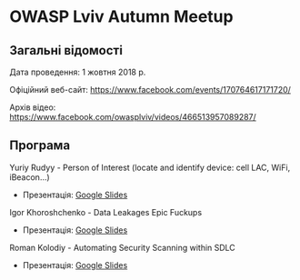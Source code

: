 # OWASP Lviv Autumn Meetup

## Загальні відомості

Дата проведення: 1 жовтня 2018 р.

Офіційний веб-сайт: https://www.facebook.com/events/170764617171720/

Архів відео: https://www.facebook.com/owasplviv/videos/466513957089287/

## Програма

Yuriy Rudyy - Person of Interest (locate and identify device: cell LAC, WiFi, iBeacon...)
 - Презентація: [Google Slides](https://goo.gl/LENYXG)
 
Igor Khoroshchenko - Data Leakages Epic Fuckups
 - Презентація: [Google Slides](https://goo.gl/uVt2yN)
 
Roman Kolodiy - Automating Security Scanning within SDLC 
 - Презентація: [Google Slides](https://goo.gl/QQB2Br)
